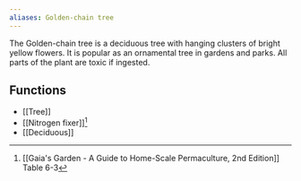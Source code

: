 ```yaml
---
aliases: Golden-chain tree
---
```

The Golden-chain tree is a deciduous tree with hanging clusters of bright yellow flowers. It is popular as an ornamental tree in gardens and parks. All parts of the plant are toxic if ingested.
## Functions
- [[Tree]]
- [[Nitrogen fixer]][^1]
- [[Deciduous]]

[^1]: [[Gaia's Garden - A Guide to Home-Scale Permaculture, 2nd Edition]] Table 6-3